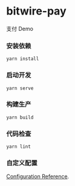 # bitwire-pay
支付 Demo

### 安装依赖
```
yarn install
```

### 启动开发
```
yarn serve
```

### 构建生产
```
yarn build
```

### 代码检查
```
yarn lint
```

### 自定义配置
[Configuration Reference](https://cli.vuejs.org/config/).
